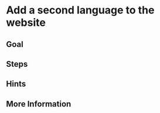 Add a second language to the website
====================================

Goal
----


Steps
-----


Hints
-----


More Information
----------------

